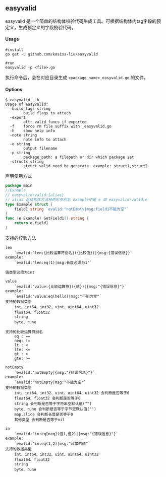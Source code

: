 ## easyvalid 

easyvalid 是一个简单的结构体校验代码生成工具。可根据结构体内tag字段的预定义，生成预定义的字段校验代码。

#### Usage
```shell script
#install
go get -u github.com/kasiss-liu/easyvalid

#run
easyvalid -p <file>.go
```

执行命令后，会在对应目录生成 ```<package_name>_easyvalid.go``` 的文件。

#### Options
```shell script
$ easyvalid  -h
Usage of easyvalid:
  -build_tags string
        build flags to attach
  -export
        attr valid funcs if exported
  -f    force rm file suffix with _easyvalid.go
  -h    show help info
  -note string
        note info to attach
  -o string
        output filename
  -p string
        package_path: a filepath or dir which package set
  -structs string
        struct valid need be generate. example: struct1,struct2
```
声明使用方式

```go
package main
//Example
// easyvalid:valid:{alias}
// alias 是结构体方法种的形参别名 example中是 e 即 easyvalid:valid:e
type Example struct {
    field1 string `evalid:"notEmpty|msg:field1不能为空"`
}
func (e Example) GetField1() string {
    return e.field1
}
```
支持的校验方法

```text
len 
    `evalid:"len:{比较运算符别名}({比较值})|{msg:{错误信息}}`
example:
    `evalid:"len:eq(1)|msg:长度必须为1"`

值类型必须为int
```
```text
value
    `evalid:"value:{比较运算符}({值})|{msg:"{错误信息}"}`
example:
    `evalid:"value:eq(hello)|msg:"不能为空"`
支持的数据类型
    int、int64、int32、uint、uint64、uint32
    float64、float32
    string
    byte、rune
```

```text
支持的比较运算符别名
    eq : ==
    neq: !=
    lt : <
    lte: <=
    gt : >
    gte: >=
```

```text
notEmpty
    `evalid:"notEmpty|{msg:"{错误信息}"}`
example:
    `evalid:"notEmpty|msg:"不能为空"`
支持的数据类型
    int、int64、int32、uint、uint64、uint32 会判断是否等于0
    float64、float32 会判断是否等于0
    string 会判断是否等于字符串空默认值("")
    byte、rune 会判断是否等于字节空默认值('')
    map,slice 会判断长度是否等于0
    其他类型 会判断是否等于nil
```

```text
in
    `evalid:"in:eq[neq](值1,值2)|{msg:"{错误信息}"}`
example:
    `evalid:"in:eq(1,2)|msg:"异常的值"`
支持的数据类型
    int、int64、int32、uint、uint64、uint32 
    float64、float32 
    string 
    byte、rune 
```

